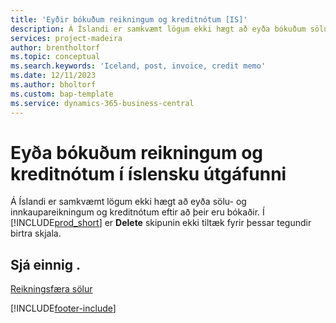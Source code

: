 ```yaml
---
title: 'Eyðir bókuðum reikningum og kreditnótum [IS]'
description: Á Íslandi er samkvæmt lögum ekki hægt að eyða bókuðum sölu- og innkaupareikningum og kreditnótum.
services: project-madeira
author: brentholtorf
ms.topic: conceptual
ms.search.keywords: 'Iceland, post, invoice, credit memo'
ms.date: 12/11/2023
ms.author: bholtorf
ms.custom: bap-template
ms.service: dynamics-365-business-central
---
```

# Eyða bókuðum reikningum og kreditnótum í íslensku útgáfunni

Á Íslandi er samkvæmt lögum ekki hægt að eyða sölu- og innkaupareikningum og kreditnótum eftir að þeir eru bókaðir. Í [!INCLUDE[prod_short](../../includes/prod_short.md)] er **Delete** skipunin ekki tiltæk fyrir þessar tegundir birtra skjala.

## Sjá einnig .  

[Reikningsfæra sölur](../../sales-how-invoice-sales.md)


[!INCLUDE[footer-include](../../includes/footer-banner.md)]
